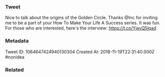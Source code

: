### Tweet
Nice to talk about the origins of the Golden Circle. Thanks @Inc for inviting me to be a part of your How To Make Your Life A Success series. It was fun. For those who are interested, here's the interview:  https://t.co/YjayQ5lqad

### Metadata
Tweet ID: 1064647424940130304
Created At: 2018-11-19T22:31:40.000Z
#nonidea

### Related

